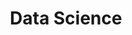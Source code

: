 ---
# Featured tags need to have either the `list` or `grid` layout (PRO only).
layout: list

# The title of the tag's page.
title: Data Science

# The name of the tag, used in a post's front matter (e.g. tags: [<slug>]).
slug: data_science

# (Optional) Write a short (~150 characters) description of this featured tag.
description: >
  Posts in Data Science category

# (Optional) You can disable grouping posts by date.
# no_groups: true

permalink: data_science
---